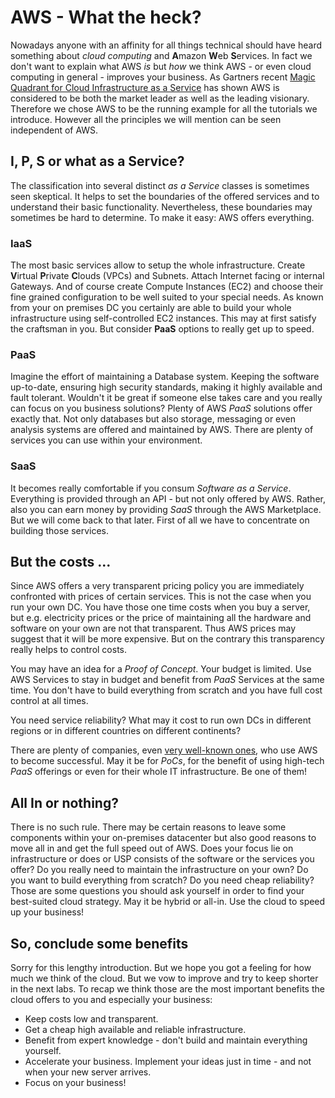 # AWS - What the heck?
Nowadays anyone with an affinity for all things technical should have heard something about _cloud computing_ and **A**mazon **W**eb **S**ervices. In fact we don't want to explain what AWS _is_ but _how_ we think AWS - or even cloud computing in general - improves your business. As Gartners recent [Magic Quadrant for Cloud Infrastructure as a Service](https://www.gartner.com/doc/reprints?id=1-2G2O5FC&ct=150519) has shown AWS is considered to be both the market leader as well as the leading visionary. Therefore we chose AWS to be the running example for all the tutorials we introduce. However all the principles we will mention can be seen independent of AWS.

## I, P, S or what as a Service?
The classification into several distinct _as a Service_ classes is sometimes seen skeptical. It helps to set the boundaries of the offered services and to understand their basic functionality. Nevertheless, these boundaries may sometimes be hard to determine. To make it easy: AWS offers everything.

### IaaS
The most basic services allow to setup the whole infrastructure. Create **V**irtual **P**rivate **C**louds (VPCs) and Subnets. Attach Internet facing or internal Gateways. And of course create Compute Instances (EC2) and choose their fine grained configuration to be well suited to your special needs. As known from your on premises DC you certainly are able to build your whole infrastructure using self-controlled EC2 instances. This may at first satisfy the craftsman in you. But consider **PaaS** options to really get up to speed.

### PaaS
Imagine the effort of maintaining a Database system. Keeping the software up-to-date, ensuring high security standards, making it highly available and fault tolerant. Wouldn't it be great if someone else takes care and you really can focus on you business solutions? Plenty of AWS _PaaS_ solutions offer exactly that. Not only databases but also storage, messaging or even analysis systems are offered and maintained by AWS. There are plenty of services you can use within your environment.

### SaaS
It becomes really comfortable if you consum _Software as a Service_. Everything is provided through an API - but not only offered by AWS. Rather, also you can earn money by providing _SaaS_ through the AWS Marketplace. But we will come back to that later. First of all we have to concentrate on building those services.

## But the costs ...
Since AWS offers a very transparent pricing policy you are immediately confronted with prices of certain services. This is not the case when you run your own DC. You have those one time costs when you buy a server, but e.g. electricity prices or the price of maintaining all the hardware and software on your own are not that transparent. Thus AWS prices may suggest that it will be more expensive. But on the contrary this transparency really helps to control costs.

You may have an idea for a _Proof of Concept_. Your budget is limited. Use AWS Services to stay in budget and benefit from _PaaS_ Services at the same time. You don't have to build everything from scratch and you have full cost control at all times.

You need service reliability? What may it cost to run own DCs in different regions or in different countries on different continents?

There are plenty of companies, even [very well-known ones](http://www.businessinsider.de/netflix-intuit-juniper-go-all-in-on-amazon-cloud-2016-1?r=US&IR=T), who use AWS to become successful. May it be for _PoCs_, for the benefit of using high-tech _PaaS_ offerings or even for their whole IT infrastructure. Be one of them!

## All In or nothing?
There is no such rule. There may be certain reasons to leave some components within your on-premises datacenter but also good reasons to move all in and get the full speed out of AWS. Does your focus lie on infrastructure or does or USP consists of the software or the services you offer? Do you really need to maintain the infrastructure on your own? Do you want to build everything from scratch? Do you need cheap reliability? Those are some questions you should ask yourself in order to find your best-suited cloud strategy. May it be hybrid or all-in. Use the cloud to speed up your business!

## So, conclude some benefits
Sorry for this lengthy introduction. But we hope you got a feeling for how much we think of the cloud. But we vow to improve and try to keep shorter in the next labs. To recap we think those are the most important benefits the cloud offers to you and especially your business:

* Keep costs low and transparent.
* Get a cheap high available and reliable infrastructure.
* Benefit from expert knowledge - don't build and maintain everything yourself.
* Accelerate your business. Implement your ideas just in time - and not when your new server arrives.
* Focus on your business!
